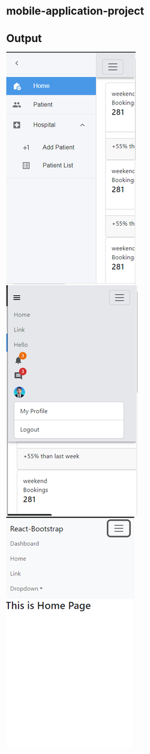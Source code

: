 # mobile-application-project
# Output

<img src="./output-1.PNG">
<br/>
<img src="./output-2.PNG">
<br/>
<img src="./output-3.PNG">
